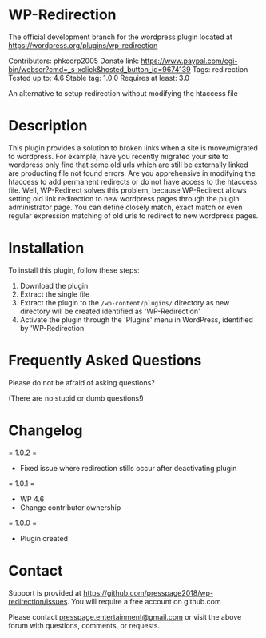 # WP-Redirection
The official development branch for the wordpress plugin located at https://wordpress.org/plugins/wp-redirection

Contributors: phkcorp2005
Donate link: https://www.paypal.com/cgi-bin/webscr?cmd=_s-xclick&hosted_button_id=9674139
Tags: redirection
Tested up to: 4.6
Stable tag: 1.0.0
Requires at least: 3.0

An alternative to setup redirection without modifying the htaccess file

# Description
This plugin provides a solution to broken links when a site is move/migrated to wordpress. For example, have you recently migrated your site to wordpress only find that some old urls which are still be externally linked are producting file not found errors. Are you apprehensive in modifying the htaccess to add permanent redirects or do not have access to the htaccess file. Well, WP-Redirect solves this problem, because WP-Redirect allows setting old link redirection to new wordpress pages through the plugin administrator page. You can define closely match, exact match or even regular expression matching of old urls to redirect to new wordpress pages.

# Installation 
To install this plugin, follow these steps:

1. Download the plugin
2. Extract the single file
3. Extract the plugin to the `/wp-content/plugins/` directory as new directory will be created identified as 'WP-Redirection'
4. Activate the plugin through the 'Plugins' menu in WordPress, identified by 'WP-Redirection'


# Frequently Asked Questions  

Please do not be afraid of asking questions?<br>

(There are no stupid or dumb questions!)

# Changelog 
= 1.0.2 =
* Fixed issue where redirection stills occur after deactivating plugin

= 1.0.1 =
* WP 4.6
* Change contributor ownership

= 1.0.0 =
* Plugin created

# Contact

Support is provided at https://github.com/presspage2018/wp-redirection/issues. You will require a free account on github.com

Please contact presspage.entertainment@gmail.com or visit the above forum with questions, comments, or requests.
